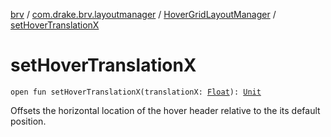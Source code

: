 [brv](../../index.md) / [com.drake.brv.layoutmanager](../index.md) / [HoverGridLayoutManager](index.md) / [setHoverTranslationX](./set-hover-translation-x.md)

# setHoverTranslationX

`open fun setHoverTranslationX(translationX: `[`Float`](https://kotlinlang.org/api/latest/jvm/stdlib/kotlin/-float/index.html)`): `[`Unit`](https://kotlinlang.org/api/latest/jvm/stdlib/kotlin/-unit/index.html)

Offsets the horizontal location of the hover header relative to the its default position.

